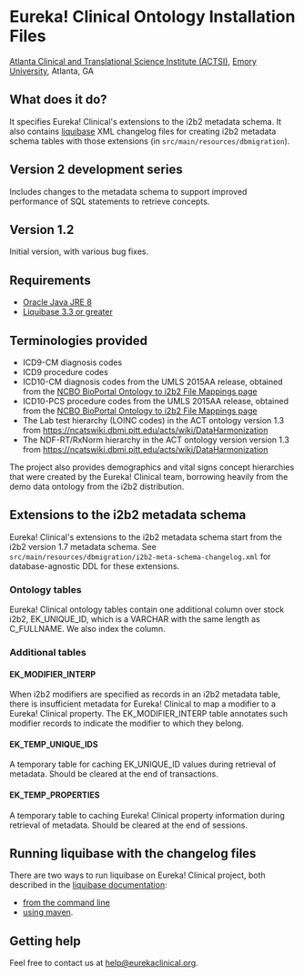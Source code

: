 # Eureka! Clinical Ontology Installation Files
[Atlanta Clinical and Translational Science Institute (ACTSI)](http://www.actsi.org), [Emory University](http://www.emory.edu), Atlanta, GA

## What does it do?
It specifies Eureka! Clinical's extensions to the i2b2 metadata schema. It also contains [liquibase](http://liquibase.org) XML changelog files for creating i2b2 metadata schema tables with those extensions (in `src/main/resources/dbmigration`).

## Version 2 development series
Includes changes to the metadata schema to support improved performance of SQL statements to retrieve concepts.

## Version 1.2
Initial version, with various bug fixes.

## Requirements
* [Oracle Java JRE 8](http://www.oracle.com/technetwork/java/javase/overview/index.html)
* [Liquibase 3.3 or greater](http://www.liquibase.org/download/index.html)

## Terminologies provided
* ICD9-CM diagnosis codes 
* ICD9 procedure codes
* ICD10-CM diagnosis codes from the UMLS 2015AA release, obtained from the [NCBO BioPortal Ontology to i2b2 File Mappings page](http://i2b2.bioontology.org)
* ICD10-PCS procedure codes from the UMLS 2015AA release, obtained from the [NCBO BioPortal Ontology to i2b2 File Mappings page](http://i2b2.bioontology.org)
* The Lab test hierarchy (LOINC codes) in the ACT ontology version 1.3 from https://ncatswiki.dbmi.pitt.edu/acts/wiki/DataHarmonization
* The NDF-RT/RxNorm hierarchy in the ACT ontology version version 1.3 from https://ncatswiki.dbmi.pitt.edu/acts/wiki/DataHarmonization

The project also provides demographics and vital signs concept hierarchies that were created by the Eureka! Clinical team, borrowing heavily from the demo data ontology from the i2b2 distribution.

## Extensions to the i2b2 metadata schema
Eureka! Clinical's extensions to the i2b2 metadata schema start from the i2b2 version 1.7 metadata schema. See `src/main/resources/dbmigration/i2b2-meta-schema-changelog.xml` for database-agnostic DDL for these extensions.

### Ontology tables
Eureka! Clinical ontology tables contain one additional column over stock i2b2, EK_UNIQUE_ID, which is a VARCHAR with the same length as C_FULLNAME. We also index the column. 

### Additional tables
#### EK_MODIFIER_INTERP
When i2b2 modifiers are specified as records in an i2b2 metadata table, there is insufficient metadata for Eureka! Clinical to map a modifier to a Eureka! Clinical property. The EK_MODIFIER_INTERP table annotates such modifier records to indicate the modifier to which they belong.
#### EK_TEMP_UNIQUE_IDS
A temporary table for caching EK_UNIQUE_ID values during retrieval of metadata. Should be cleared at the end of transactions.

#### EK_TEMP_PROPERTIES
A temporary table to caching Eureka! Clinical property information during retrieval of metadata. Should be cleared at the end of sessions.

## Running liquibase with the changelog files
There are two ways to run liquibase on Eureka! Clinical project, both described in the [liquibase documentation](http://www.liquibase.org/documentation/index.html):
* [from the command line](http://www.liquibase.org/documentation/command_line.html)
* [using maven](http://www.liquibase.org/documentation/maven/index.html).

## Getting help
Feel free to contact us at help@eurekaclinical.org.
